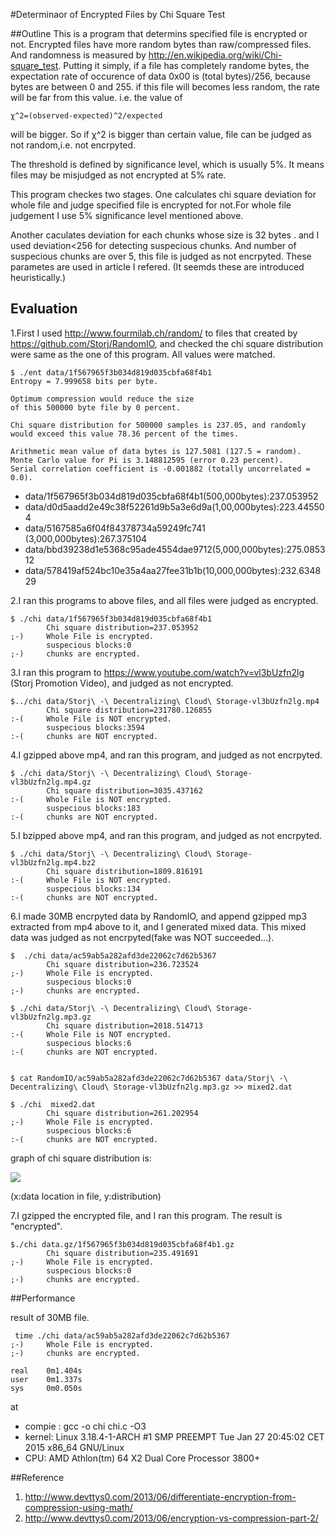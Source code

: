 #Determinaor of Encrypted Files by Chi Square Test

##Outline
This is a program that determins specified file is encrypted or not. 
Encrypted files have more random bytes than raw/compressed files. And randomness is measured by 
http://en.wikipedia.org/wiki/Chi-square_test. Putting it simply, if a file has completely randome bytes,
the expectation rate of occurence of data 0x00 is (total bytes)/256, because bytes are between 0 and 255.
if this file will becomes less random, the rate will be far from this value. i.e. the value of
```
χ^2=(observed-expected)^2/expected
```
will be bigger.  So if χ^2 is bigger than certain value, file can be judged as not random,i.e. not encrpyted.

The threshold is defined by significance level, which is usually 5%. It means files may be misjudged as not encrypted
at 5% rate.

This program checkes two stages. One calculates chi square deviation for whole file and judge specified file is encrypted for not.For whole file judgement I use 5% significance level mentioned above.

Another caculates deviation for each chunks whose size is 32 bytes . and I used deviation<256 for detecting suspecious chunks.
And number of suspecious chunks are over 5, this file is judged as not encrpyted.
These parametes are used in article I refered. (It seemds these are introduced heuristically.)

## Evaluation
1.First I used http://www.fourmilab.ch/random/ to files that created by https://github.com/Storj/RandomIO, 
and checked the chi square distribution were same as the one of this program. All values were matched.
```
$ ./ent data/1f567965f3b034d819d035cbfa68f4b1 
Entropy = 7.999658 bits per byte.

Optimum compression would reduce the size
of this 500000 byte file by 0 percent.

Chi square distribution for 500000 samples is 237.05, and randomly
would exceed this value 78.36 percent of the times.

Arithmetic mean value of data bytes is 127.5081 (127.5 = random).
Monte Carlo value for Pi is 3.148812595 (error 0.23 percent).
Serial correlation coefficient is -0.001882 (totally uncorrelated = 0.0).
```

* data/1f567965f3b034d819d035cbfa68f4b1(500,000bytes):237.053952
* data/d0d5aadd2e49c38f52261d9b5a3e6d9a(1,00,000bytes):223.445504
* data/5167585a6f04f84378734a59249fc741 (3,000,000bytes):267.375104
* data/bbd39238d1e5368c95ade4554dae9712(5,000,000bytes):275.085312
* data/578419af524bc10e35a4aa27fee31b1b(10,000,000bytes):232.634829

2.I ran this programs to above files, and all files were judged as encrypted.
```
$ ./chi data/1f567965f3b034d819d035cbfa68f4b1 
        Chi square distribution=237.053952
;-)     Whole File is encrypted.
        suspecious blocks:0
;-)     chunks are encrypted.
```

3.I ran this program to https://www.youtube.com/watch?v=vl3bUzfn2lg (Storj Promotion Video), and judged as
not encrypted.
```
$../chi data/Storj\ -\ Decentralizing\ Cloud\ Storage-vl3bUzfn2lg.mp4
        Chi square distribution=231780.126855
:-(     Whole File is NOT encrypted.
        suspecious blocks:3594
:-(     chunks are NOT encrypted.

```

4.I gzipped above mp4, and ran this program, and judged as not encrpyted.

```
$ ./chi data/Storj\ -\ Decentralizing\ Cloud\ Storage-vl3bUzfn2lg.mp4.gz 
        Chi square distribution=3035.437162
:-(     Whole File is NOT encrypted.
        suspecious blocks:183
:-(     chunks are NOT encrypted.
```

5.I bzipped above mp4, and ran this program, and judged as not encrpyted.
```
$ ./chi data/Storj\ -\ Decentralizing\ Cloud\ Storage-vl3bUzfn2lg.mp4.bz2 
        Chi square distribution=1809.816191
:-(     Whole File is NOT encrypted.
        suspecious blocks:134
:-(     chunks are NOT encrypted.
```

6.I made 30MB encrpyted data by RandomIO, and append gzipped mp3 extracted from mp4 above to it, and I generated
mixed data. This mixed data was judged as not encrpyted(fake was NOT succeeded...).
```
$  ./chi data/ac59ab5a282afd3de22062c7d62b5367 
        Chi square distribution=236.723524
;-)     Whole File is encrypted.
        suspecious blocks:0
;-)     chunks are encrypted.

$ ./chi data/Storj\ -\ Decentralizing\ Cloud\ Storage-vl3bUzfn2lg.mp3.gz 
        Chi square distribution=2018.514713
:-(     Whole File is NOT encrypted.
        suspecious blocks:6
:-(     chunks are NOT encrypted.


$ cat RandomIO/ac59ab5a282afd3de22062c7d62b5367 data/Storj\ -\ Decentralizing\ Cloud\ Storage-vl3bUzfn2lg.mp3.gz >> mixed2.dat

$ ./chi  mixed2.dat 
        Chi square distribution=261.202954
;-)     Whole File is encrypted.
        suspecious blocks:6
:-(     chunks are NOT encrypted.
```

graph of chi square distribution is:

![](http://i.imgur.com/G7hWfKu.png)

(x:data location in file, y:distribution)

7.I gzipped the encrypted file, and I ran this program. The result is "encrypted".
```
$./chi data.gz/1f567965f3b034d819d035cbfa68f4b1.gz 
        Chi square distribution=235.491691
;-)     Whole File is encrypted.
        suspecious blocks:0
;-)     chunks are encrypted.

```

##Performance

result of 30MB file.
```
 time ./chi data/ac59ab5a282afd3de22062c7d62b5367 
;-)     Whole File is encrypted.
;-)     chunks are encrypted.

real    0m1.404s
user    0m1.337s
sys     0m0.050s
```
at
* compie :  gcc -o chi chi.c -O3
* kernel: Linux  3.18.4-1-ARCH #1 SMP PREEMPT Tue Jan 27 20:45:02 CET 2015 x86_64 GNU/Linux
* CPU: AMD Athlon(tm) 64 X2 Dual Core Processor 3800+

##Reference
1. http://www.devttys0.com/2013/06/differentiate-encryption-from-compression-using-math/
2. http://www.devttys0.com/2013/06/encryption-vs-compression-part-2/

